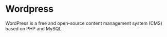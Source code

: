 # Wordpress

WordPress is a free and open-source content management system (CMS) based on PHP and MySQL.

